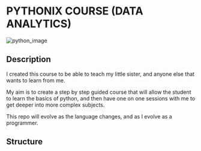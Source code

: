 # PYTHONIX COURSE (DATA ANALYTICS)

![python_image](https://wallpaperplay.com/walls/full/5/e/b/77588.jpg#.XpO2xwK4IKk.link)

## Description

I created this course to be able to teach my little sister, and anyone else that wants to learn from me.

My aim is to create a step by step guided course that will allow the student to learn the basics of python, and then have one on one sessions with me to get deeper into more complex subjects.

This repo will evolve as the language changes, and as I evolve as a programmer.

## Structure


